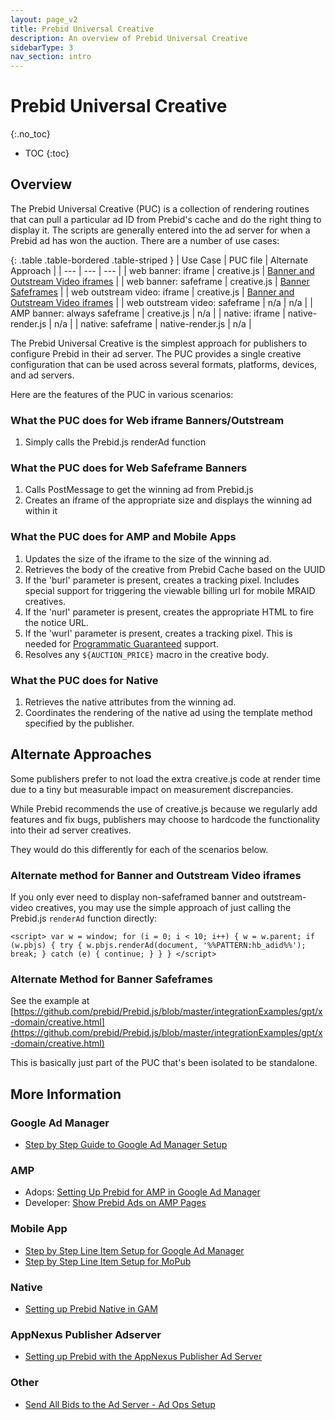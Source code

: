 ```yaml
---
layout: page_v2
title: Prebid Universal Creative
description: An overview of Prebid Universal Creative
sidebarType: 3
nav_section: intro
---
```


<div class="bs-docs-section" markdown="1">

# Prebid Universal Creative
{:.no_toc}

* TOC
{:toc}

## Overview

The Prebid Universal Creative (PUC) is a collection of rendering routines
that can pull a particular ad ID from Prebid's cache and do the right
thing to display it. The scripts are generally entered into the ad server for
when a Prebid ad has won the auction. There are a number of use cases:

{: .table .table-bordered .table-striped }
| Use Case | PUC file | Alternate Approach |
| --- | --- | --- |
| web banner: iframe | creative.js | [Banner and Outstream Video iframes](#banner-and-outstream-video-iframes) |
| web banner: safeframe | creative.js | [Banner Safeframes](#banner-safeframes) |
| web outstream video: iframe | creative.js | [Banner and Outstream Video iframes](#banner-and-outstream-video-iframes) |
| web outstream video: safeframe | n/a | n/a |
| AMP banner: always safeframe | creative.js | n/a |
| native: iframe | native-render.js | n/a | 
| native: safeframe | native-render.js | n/a |

The Prebid Universal Creative is the simplest approach for publishers to configure Prebid in their ad server. The PUC provides a single creative configuration that can be used across several formats, platforms, devices, and ad servers.

Here are the features of the PUC in various scenarios:

### What the PUC does for Web iframe Banners/Outstream
1. Simply calls the Prebid.js renderAd function

### What the PUC does for Web Safeframe Banners
1. Calls PostMessage to get the winning ad from Prebid.js
1. Creates an iframe of the appropriate size and displays the winning ad within it

### What the PUC does for AMP and Mobile Apps
1. Updates the size of the iframe to the size of the winning ad.
1. Retrieves the body of the creative from Prebid Cache based on the UUID
1. If the 'burl' parameter is present, creates a tracking pixel. Includes special support for triggering the viewable billing url for mobile MRAID creatives.
1. If the 'nurl' parameter is present, creates the appropriate HTML to fire the notice URL.
1. If the 'wurl' parameter is present, creates a tracking pixel. This is needed for [Programmatic Guaranteed](/prebid-server/features/pg/pbs-pg-idx.html) support.
1. Resolves any `${AUCTION_PRICE}` macro in the creative body.

### What the PUC does for Native
1. Retrieves the native attributes from the winning ad.
1. Coordinates the rendering of the native ad using the template method specified by the publisher.

## Alternate Approaches

Some publishers prefer to not load the extra creative.js code at render time
due to a tiny but measurable impact on measurement discrepancies.

While Prebid recommends the use of creative.js because we regularly add
features and fix bugs, publishers may choose to hardcode the functionality
into their ad server creatives.

They would do this differently for each of the scenarios below.

### Alternate method for Banner and Outstream Video iframes

If you only ever need to display non-safeframed banner and outstream-video creatives, you may use
the simple approach of just calling the Prebid.js `renderAd` function directly:

```
<script> var w = window; for (i = 0; i < 10; i++) { w = w.parent; if (w.pbjs) { try { w.pbjs.renderAd(document, '%%PATTERN:hb_adid%%'); break; } catch (e) { continue; } } } </script>
```

### Alternate Method for Banner Safeframes

See the example at [https://github.com/prebid/Prebid.js/blob/master/integrationExamples/gpt/x-domain/creative.html](https://github.com/prebid/Prebid.js/blob/master/integrationExamples/gpt/x-domain/creative.html)

This is basically just part of the PUC that's been isolated to be standalone.

## More Information

### Google Ad Manager

- [Step by Step Guide to Google Ad Manager Setup](/adops/step-by-step.html)

### AMP

- Adops: [Setting Up Prebid for AMP in Google Ad Manager](/adops/setting-up-prebid-for-amp-in-dfp.html)
- Developer: [Show Prebid Ads on AMP Pages](/dev-docs/show-prebid-ads-on-amp-pages.html)

### Mobile App

- [Step by Step Line Item Setup for Google Ad Manager](/prebid-mobile/adops-line-item-setup-dfp.html)
- [Step by Step Line Item Setup for MoPub](/prebid-mobile/adops-line-item-setup-mopub.html)

### Native

- [Setting up Prebid Native in GAM](/adops/gam-native.html)

### AppNexus Publisher Adserver

- [Setting up Prebid with the AppNexus Publisher Ad Server](/adops/setting-up-prebid-with-the-appnexus-ad-server.html)

### Other
- [Send All Bids to the Ad Server - Ad Ops Setup](/adops/send-all-bids-adops.html)
